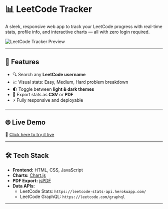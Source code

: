 # 📊 LeetCode Tracker

A sleek, responsive web app to track your LeetCode progress with real-time stats, profile info, and interactive charts — all with zero login required.

![LeetCode Tracker Preview](https://user-images.githubusercontent.com/your-image-preview.png)

---

## 🚀 Features

- 🔍 Search any **LeetCode username**
- 📈 Visual stats: Easy, Medium, Hard problem breakdown
- 🌓 Toggle between **light & dark themes**
- 📄 Export stats as **CSV** or **PDF**
- ⚡ Fully responsive and deployable 

---

## 🌐 Live Demo

🔗 [Click here to try it live](https://cp-tracker-iota.vercel.app/)  


---

## 🛠️ Tech Stack

- **Frontend:** HTML, CSS, JavaScript
- **Charts:** [Chart.js](https://www.chartjs.org/)
- **PDF Export:** [jsPDF](https://github.com/parallax/jsPDF)
- **Data APIs:**  
  - LeetCode Stats: `https://leetcode-stats-api.herokuapp.com/`  
  - LeetCode GraphQL: `https://leetcode.com/graphql`

---


